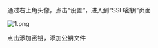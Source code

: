 通过右上角头像，点击“设置”，进入到“SSH密钥”页面

![1.png](https://github.com/jdcloudcom/cn/tree/edit/image/codecommit/SSH.png)

点击添加密钥，添加公钥文件


